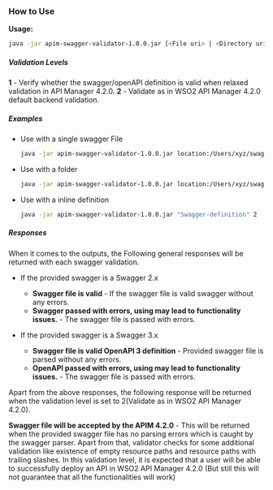 ### How to Use

**Usage:**
```bash
java -jar apim-swagger-validator-1.0.0.jar [<File uri> | <Directory uri> | <Swagger String>][Validation Level] 
```

##### Validation Levels
**1** - Verify whether the swagger/openAPI definition is valid when relaxed validation in API Manager 4.2.0.
**2** - Validate as in WSO2 API Manager 4.2.0 default backend validation.

##### Examples

- Use with a single swagger File

   ```bash
   java -jar apim-swagger-validator-1.0.0.jar location:/Users/xyz/swagger-definitions/swagger.json 2
   ```
- Use with a folder
    ```bash
    java -jar apim-swagger-validator-1.0.0.jar location:/Users/xyz/swagger-definitions 2
    ```
- Use with a inline definition

    ```bash
    java -jar apim-swagger-validator-1.0.0.jar "Swagger-definition" 2
    ```

##### Responses

When it comes to the outputs, the Following general responses will be returned with each swagger validation.

- If the provided swagger is a Swagger 2.x
    - **Swagger file is valid** - If the swagger file is valid swagger without any errors.
    - **Swagger passed with errors, using may lead to functionality issues.** - The swagger file is passed with errors.
   
- If the provided swagger is a Swagger 3.x
    - **Swagger file is valid OpenAPI 3 definition** - Provided swagger file is parsed without any errors.
    - **OpenAPI passed with errors, using may lead to functionality issues.** - The swagger file is passed with errors.

Apart from the above responses, the following response will be returned when the validation level is set to 2(Validate as in WSO2 API Manager 4.2.0).

**Swagger file will be accepted by the APIM 4.2.0** - This will be returned when the provided swagger file has no parsing errors which is caught by the swagger parser. Apart from that, validator checks for some additional validation like existence of empty resource paths and resource paths with trailing slashes. In this validation level, it is expected that a user will be able to successfully deploy an API in WSO2 API Manager 4.2.0 (But still this will not guarantee that all the functionalities will work)
